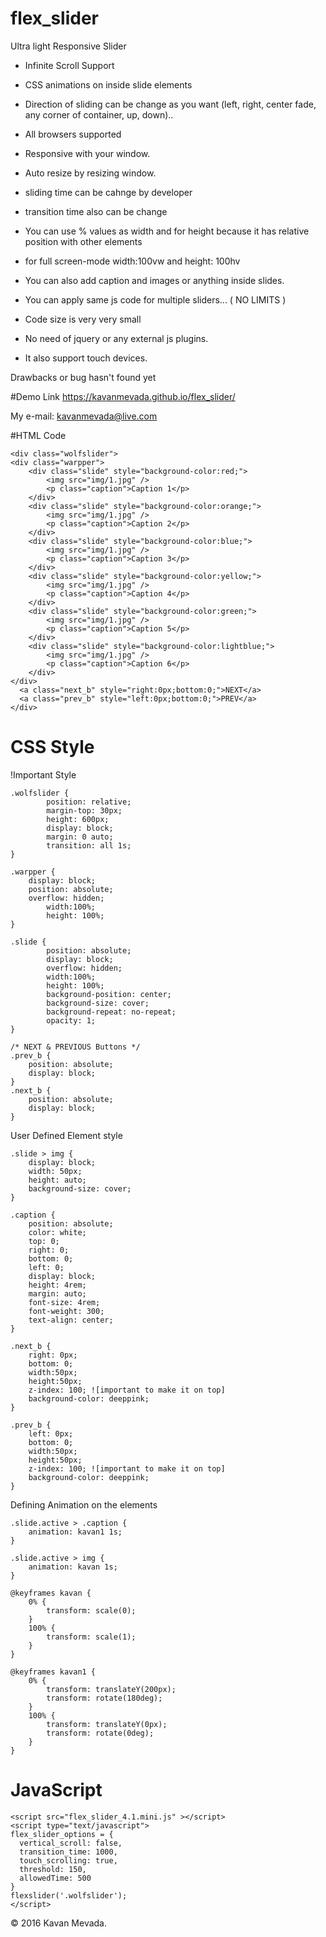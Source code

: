 # flex_slider

Ultra light Responsive Slider

- Infinite Scroll Support
- CSS animations on inside slide elements
- Direction of sliding can be change as you want (left, right, center fade, any corner of container, up, down)..
- All browsers supported
- Responsive with your window.
- Auto resize by resizing window.
- sliding time can be cahnge by developer
- transition time also can be change
- You can use % values as width and for height because it has relative position with other elements
- for full screen-mode width:100vw and height: 100hv
- You can also add caption and images or anything inside slides.


- You can apply same js code for multiple sliders... ( NO LIMITS )
- Code size is very very small
- No need of jquery or any external js plugins.
- It also support touch devices.


Drawbacks or bug hasn't found yet


#Demo
Link https://kavanmevada.github.io/flex_slider/

My e-mail: kavanmevada@live.com


#HTML Code
```
<div class="wolfslider">
<div class="warpper">
	<div class="slide" style="background-color:red;">
		<img src="img/1.jpg" />
		<p class="caption">Caption 1</p>
	</div>
	<div class="slide" style="background-color:orange;">
		<img src="img/1.jpg" />
		<p class="caption">Caption 2</p>
	</div>
	<div class="slide" style="background-color:blue;">
		<img src="img/1.jpg" />
		<p class="caption">Caption 3</p>
	</div>
	<div class="slide" style="background-color:yellow;">
		<img src="img/1.jpg" />
		<p class="caption">Caption 4</p>
	</div>
	<div class="slide" style="background-color:green;">
		<img src="img/1.jpg" />
		<p class="caption">Caption 5</p>
	</div>
	<div class="slide" style="background-color:lightblue;">
		<img src="img/1.jpg" />
		<p class="caption">Caption 6</p>
	</div>
</div>
  <a class="next_b" style="right:0px;bottom:0;">NEXT</a>
  <a class="prev_b" style="left:0px;bottom:0;">PREV</a>
</div>
```

# CSS Style
!Important Style
```
.wolfslider {
		position: relative;
		margin-top: 30px;
		height: 600px;
		display: block;
		margin: 0 auto;
		transition: all 1s;
}

.warpper {
	display: block;
	position: absolute;
	overflow: hidden;
		width:100%;
		height: 100%;
}

.slide {
		position: absolute;
		display: block;
		overflow: hidden;
		width:100%;
		height: 100%;
		background-position: center;
		background-size: cover;
		background-repeat: no-repeat;
		opacity: 1;
}

/* NEXT & PREVIOUS Buttons */
.prev_b {
	position: absolute;
	display: block;
}
.next_b {
	position: absolute;
	display: block;
}
```
User Defined Element style
```
.slide > img {
	display: block;
	width: 50px;
	height: auto;
	background-size: cover;
}

.caption {
	position: absolute;
	color: white;
	top: 0;
	right: 0;
	bottom: 0;
	left: 0;
	display: block;
	height: 4rem;
	margin: auto;
	font-size: 4rem;
	font-weight: 300;
	text-align: center;
}
```
```
.next_b {
	right: 0px;
	bottom: 0;
	width:50px;
	height:50px;
	z-index: 100; ![important to make it on top]
	background-color: deeppink;
}

.prev_b {
	left: 0px;
	bottom: 0;
	width:50px;
	height:50px;
	z-index: 100; ![important to make it on top]
	background-color: deeppink;
}
```
Defining Animation on the elements

```
.slide.active > .caption {
	animation: kavan1 1s;
}

.slide.active > img {
	animation: kavan 1s;
}

@keyframes kavan {
	0% {
		transform: scale(0);
	}
	100% {
		transform: scale(1);
	}
}

@keyframes kavan1 {
	0% {
		transform: translateY(200px);
		transform: rotate(180deg);
	}
	100% {
		transform: translateY(0px);
		transform: rotate(0deg);
	}
}
```

# JavaScript
```
<script src="flex_slider_4.1.mini.js" ></script>
<script type="text/javascript">
flex_slider_options = {
  vertical_scroll: false,
  transition_time: 1000,
  touch_scrolling: true,
  threshold: 150,
  allowedTime: 500
}
flexslider('.wolfslider');
</script>
```

© 2016 Kavan Mevada.
